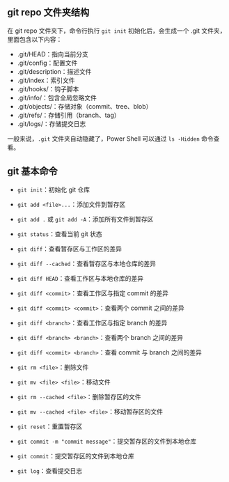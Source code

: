 ## git repo 文件夹结构

在 git repo 文件夹下，命令行执行 `git init` 初始化后，会生成一个 .git 文件夹，里面包含以下内容：

- .git/HEAD：指向当前分支
- .git/config：配置文件
- .git/description：描述文件
- .git/index：索引文件
- .git/hooks/：钩子脚本
- .git/info/：包含全局忽略文件
- .git/objects/：存储对象（commit、tree、blob）
- .git/refs/：存储引用（branch、tag）
- .git/logs/：存储提交日志

一般来说，`.git` 文件夹自动隐藏了，Power Shell 可以通过 `ls -Hidden` 命令查看。


## git 基本命令

- `git init`：初始化 git 仓库

- `git add <file>...`：添加文件到暂存区
- `git add .` 或 `git add -A`：添加所有文件到暂存区
- `git status`：查看当前 git 状态
- `git diff`：查看暂存区与工作区的差异
- `git diff --cached`：查看暂存区与本地仓库的差异
- `git diff HEAD`：查看工作区与本地仓库的差异
- `git diff <commit>`：查看工作区与指定 commit 的差异
- `git diff <commit> <commit>`：查看两个 commit 之间的差异
- `git diff <branch>`：查看工作区与指定 branch 的差异
- `git diff <branch> <branch>`：查看两个 branch 之间的差异
- `git diff <commit> <branch>`：查看 commit 与 branch 之间的差异
- `git rm <file>`：删除文件
- `git mv <file> <file>`：移动文件
- `git rm --cached <file>`：删除暂存区的文件
- `git mv --cached <file> <file>`：移动暂存区的文件
- `git reset`：重置暂存区
- `git commit -m "commit message"`：提交暂存区的文件到本地仓库
- `git commit`：提交暂存区的文件到本地仓库

- `git log`：查看提交日志